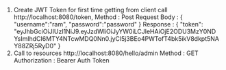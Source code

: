 1) Create JWT Token for first time getting from client call
   http://localhost:8080/token, Method : Post
   Request Body :
   {
      "username":"ram",
      "password":"password"
   }
   Response :
   {
   "token": "eyJhbGciOiJIUzI1NiJ9.eyJzdWIiOiJyYW0iLCJleHAiOjE2ODU3MzY0NDYsImlhdCI6MTY4NTcwMDQ0Nn0.jyCl5j3BEo4PWTofT4bk5ikV8dkpt5NAY88ZRj5RyD0"
   }
2) Call to resources
   http://localhost:8080/hello/admin
   Method : GET
   Authorization : Bearer Auth Token
